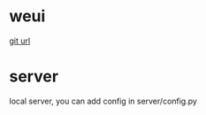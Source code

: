 #  weui

[git url](https://github.com/Tencent/weui-wxss/)

# server

local server, you can add config in server/config.py